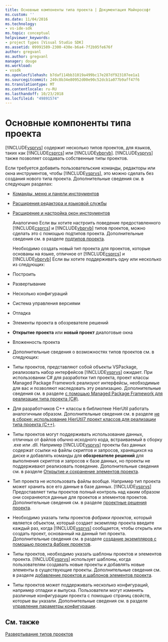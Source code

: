 ```yaml
---
title: Основные компоненты типа проекта | Документация Майкрософт
ms.custom: ''
ms.date: 11/04/2016
ms.technology:
- vs-ide-sdk
ms.topic: conceptual
helpviewer_keywords:
- project types [Visual Studio SDK]
ms.assetid: 09991589-2300-430e-b6a4-7f2b95fe676f
author: gregvanl
ms.author: gregvanl
manager: douge
ms.workload:
- vssdk
ms.openlocfilehash: b7daf114bb31019a499bc17e287df923107ee1a1
ms.sourcegitcommit: 240c8b34e80952d00e90c52dcb1a077b9aff47f6
ms.translationtype: MT
ms.contentlocale: ru-RU
ms.lasthandoff: 10/23/2018
ms.locfileid: "49891574"
---
```

# <a name="project-type-essentials"></a>Основные компоненты типа проекта
[!INCLUDE[vsprvs](../../code-quality/includes/vsprvs_md.md)] содержит несколько типов проектов, для языков, таких как [!INCLUDE[csprcs](../../data-tools/includes/csprcs_md.md)] или [!INCLUDE[vbprvb](../../code-quality/includes/vbprvb_md.md)]. [!INCLUDE[vsprvs](../../code-quality/includes/vsprvs_md.md)] также позволяет создавать собственные типы проектов.  
  
 Если требуется добавить пользовательские команды, редакторы или окна инструментов, чтобы [!INCLUDE[vsprvs](../../code-quality/includes/vsprvs_md.md)], это можно сделать без создания нового типа проекта. Дополнительные сведения см. в следующих разделах:  
  
- [Команды, меню и панели инструментов](../../extensibility/internals/commands-menus-and-toolbars.md)  
  
- [Расширения редактора и языковой службы](../../extensibility/editor-and-language-service-extensions.md)  
  
- [Расширение и настройка окон инструментов](../../extensibility/extending-and-customizing-tool-windows.md)  
  
  Аналогично Если вы хотите настроить поведение предоставленного [!INCLUDE[csprcs](../../data-tools/includes/csprcs_md.md)] и [!INCLUDE[vbprvb](../../code-quality/includes/vbprvb_md.md)] типов проектов, можно сделать это с помощью подтипов проекта. Дополнительные сведения см. в разделе [подтипов проекта](../../extensibility/internals/project-subtypes.md).  
  
  Необходимо создать новый тип проекта для проектов, которые основаны на языке, отличное от [!INCLUDE[csprcs](../../data-tools/includes/csprcs_md.md)] и [!INCLUDE[vbprvb](../../code-quality/includes/vbprvb_md.md)] Если вы хотите поддерживать одну или несколько из следующих:  
  
- Построить  
  
- Развертывание  
  
- Несколько конфигураций  
  
- Система управления версиями  
  
- Отладка  
  
- Элементы проекта в обозревателе решений  
  
- **Открытие проекта** или **новый проект** диалоговые окна  
  
- Вложенность проекта  
  
- Дополнительные сведения о возможностях типов проектов см. в следующих:  
  
- Типы проектов, представляют собой объекты VSPackage, реализовать набор интерфейсов [!INCLUDE[vsprvs](../../code-quality/includes/vsprvs_md.md)] ожидает. При использовании C# для разработки тип проекта, проект классы Managed Package Framework реализуют интерфейсы, необходимые для вас и позволяют наследовать эту реализацию. Дополнительные сведения см. в разделе [с помощью Managed Package Framework для реализации типа проекта (C#)](../../extensibility/internals/using-the-managed-package-framework-to-implement-a-project-type-csharp.md).  
  
- Для разработчиков C++ классы в библиотеке HierUtil работать аналогичным образом. Дополнительные сведения см. в разделе [не в сборке: использование HierUtil7 проект классов для реализации типа проекта (C++)](https://msdn.microsoft.com/library/a5c16a09-94a2-46ef-87b5-35b815e2f346).  
  
- Типы проектов могут поддерживать использование данных, отличных от файлов обычно исходного кода, встраиваемый в сборку .exe или .dll. Например [!INCLUDE[vsprvs](../../code-quality/includes/vsprvs_md.md)] проекты баз данных содержат ссылки на файлы скриптов и запросов, хранящихся на диске и добавлять команды для **обозревателе решений** для выполнения скриптов и запросов к базе данных, но проекты не поддерживают реализовать поведение. Дополнительные сведения см. в разделе [Открытие и сохранение элементов проекта](../../extensibility/internals/opening-and-saving-project-items.md).  
  
- Тип проекта не использовать файлы вообще. Например тип проекта может хранить все его данные в базе данных. [!INCLUDE[vsprvs](../../code-quality/includes/vsprvs_md.md)] Предоставляет типы проектов полный контроль над каким образом они сохраняются данные для проектов и элементов проектов. Дополнительные сведения см. в разделе [проектные решения проекта](../../extensibility/internals/project-type-design-decisions.md).  
  
- Необходимо указать типы проектов *фабрики проектов*, который является объектом, который создает экземпляр проекта введите каждый раз, когда [!INCLUDE[vsprvs](../../code-quality/includes/vsprvs_md.md)] сообщается, чтобы открыть или создать проект, основанный на данный тип проекта. Дополнительные сведения см. в разделе [создание экземпляров с помощью проекта фабрик проектов](../../extensibility/internals/creating-project-instances-by-using-project-factories.md).  
  
- Типы проектов, необходимо указать шаблоны проектов и элементов проекта. [!INCLUDE[vsprvs](../../code-quality/includes/vsprvs_md.md)] использует шаблоны, когда пользователям создавать новые проекты и добавлять новые элементы в существующие проекты. Дополнительные сведения см. в разделе [добавление проектов и шаблонов элементов проекта](../../extensibility/internals/adding-project-and-project-item-templates.md).  
  
- Типы проектов может поддерживать несколько конфигураций, например отладки и выпуска. Пользователи могут изменять различные конфигурации проекта с помощью страниц свойств, которые вы указали. Дополнительные сведения см. в разделе [управление параметры конфигурации](../../extensibility/internals/managing-configuration-options.md).  
  
## <a name="see-also"></a>См. также  
 [Развертывание типов проектов](../../extensibility/internals/deploying-project-types.md)